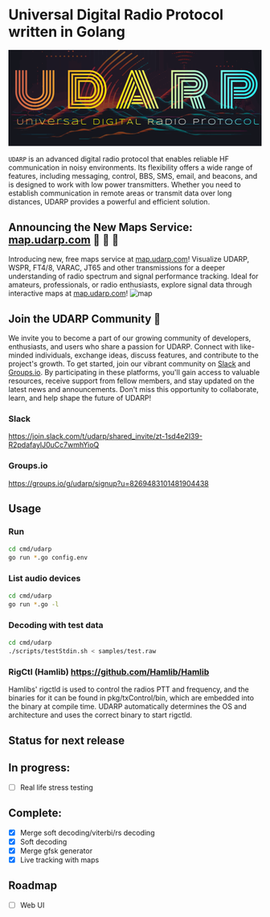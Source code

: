 # Universal Digital Radio Protocol written in Golang
![logo](media/logo.svg)

`UDARP` is an advanced digital radio protocol that enables reliable HF communication in noisy environments. Its flexibility offers a wide range of features, including messaging, control, BBS, SMS, email, and beacons, and is designed to work with low power transmitters. Whether you need to establish communication in remote areas or transmit data over long distances, UDARP provides a powerful and efficient solution.

## Announcing the New Maps Service: [map.udarp.com](http://map.udarp.com) 🎉 🥳 🍾
Introducing new, free maps service at [map.udarp.com](http://map.udarp.com)! Visualize UDARP, WSPR, FT4/8, VARAC, JT65 and other transmissions for a deeper understanding of radio spectrum and signal performance tracking. Ideal for amateurs, professionals, or radio enthusiasts, explore signal data through interactive maps at [map.udarp.com](http://map.udarp.com)!
![map](media/map_demo.png)

## Join the UDARP Community 🎉
We invite you to become a part of our growing community of developers, enthusiasts, and users who share a passion for UDARP. Connect with like-minded individuals, exchange ideas, discuss features, and contribute to the project's growth. To get started, join our vibrant community on [Slack](https://join.slack.com/t/udarp/shared_invite/zt-1sd4e2l39-R2pdafaylJ0uCc7wmhYioQ) and [Groups.io](https://groups.io/g/udarp/signup?u=8269483101481904438). By participating in these platforms, you'll gain access to valuable resources, receive support from fellow members, and stay updated on the latest news and announcements. Don't miss this opportunity to collaborate, learn, and help shape the future of UDARP!
### Slack
https://join.slack.com/t/udarp/shared_invite/zt-1sd4e2l39-R2pdafaylJ0uCc7wmhYioQ

### Groups.io
https://groups.io/g/udarp/signup?u=8269483101481904438

## Usage
### Run
```bash
cd cmd/udarp
go run *.go config.env
```

### List audio devices
```bash
cd cmd/udarp
go run *.go -l
```

### Decoding with test data<br>
```bash
cd cmd/udarp
./scripts/testStdin.sh < samples/test.raw
```

### RigCtl (Hamlib) https://github.com/Hamlib/Hamlib
 Hamlibs' rigctld is used to control the radios PTT and frequency, and the binaries for it can be found in pkg/txControl/bin, which are embedded into the binary at compile time. UDARP automatically determines the OS and architecture and uses the correct binary to start rigctld.

## Status for next release
## In progress:
- [ ] Real life stress testing

## Complete:
- [x] Merge soft decoding/viterbi/rs decoding
- [x] Soft decoding
- [x] Merge gfsk generator
- [x] Live tracking with maps

## Roadmap
- [ ] Web UI
